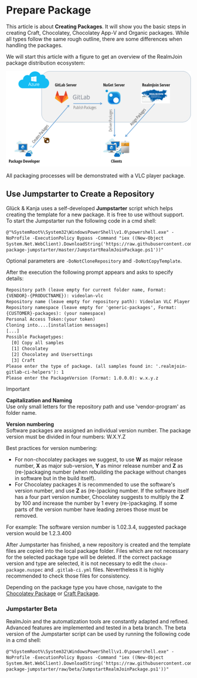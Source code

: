 
# Prepare Package

This article is about **Creating Packages**. It will show you the basic steps in creating Craft, Chocolatey, Chocolatey App-V and Organic packages. While all types follow the same rough outline, there are some differences when handling the packages.

We will start this article with a figure to get an overview of the RealmJoin package distribution ecosystem:

[![RJ ecosystem](./media/rj-ecosystem.png)](./media/rj-ecosystem.png)
  
All packaging processes will be demonstrated with a VLC player package.

## Use Jumpstarter to Create a Repository

Glück & Kanja uses a self-developed **Jumpstarter** script which helps creating the template for a new package. It is free to use without support. To start the Jumpstarter run the following code in a cmd shell:

```
@"%SystemRoot%\System32\WindowsPowerShell\v1.0\powershell.exe" -NoProfile -ExecutionPolicy Bypass -Command "iex ((New-Object System.Net.WebClient).DownloadString('https://raw.githubusercontent.com/realmjoin/realmjoin-package-jumpstarter/master/JumpstartRealmJoinPackage.ps1'))"
```

Optional parameters are ``-DoNotCloneRepository`` and ``-DoNotCopyTemplate``.

After the execution the following prompt appears and asks to specify details:

```
Repository path (leave empty for current folder name, Format: {VENDOR}-{PRODUCTNAME}): videolan-vlc
Repository name (leave empty for repository path): Videolan VLC Player
Repository namespace (leave empty for 'generic-packages', Format: {CUSTOMER}-packages): (your namespace)
Personal Access Token:(your token)
Cloning into....[installation messages]
[...]
Possible Packagetypes:
  [0] Copy all samples
  [1] Chocolatey
  [2] Chocolatey and Usersettings
  [3] Craft
Please enter the type of package. (all samples found in: '.realmjoin-gitlab-ci-helpers'): 1
Please enter the PackageVersion (Format: 1.0.0.0): w.x.y.z
```

> [!IMPORTANT]
> **Capitalization and Naming**  
> Use only small letters for the repository path and use 'vendor-program' as folder name.
>
> **Version numbering**  
> Software packages are assigned an individual version number. The package version must be divided in four numbers: W.X.Y.Z
>
> Best practices for version numbering:
>
> * For non-chocolatey packages we suggest, to use **W** as major release number, **X** as major sub-version, **Y** as minor release number and **Z** as (re-)packaging number (when rebuilding the package without changes in software but in the build itself).
> * For Chocolatey packages it is recommended to use the software's version number, and use **Z** as (re-)packing number. If the software itself has a four part version number, Chocolatey suggests to multiply the **Z** by 100 and increase the number by 1 every (re-)packaging. If some parts of the version number have leading zeroes those must be removed.
>
> For example: The software version number is 1.02.3.4, suggested package version would be 1.2.3.400

After Jumpstarter has finished, a new repository is created and the template files are copied into the local package folder. Files which are not necessary for the selected package type will be deleted. If the correct package version and type are selected, it is not necessary to edit the `choco-package.nuspec` and `.gitlab-ci.yml` files. Nevertheless it is highly recommended to check those files for consistency.

Depending on the package type you have chose, navigate to the [Chocolatey Package](create-choco-package.md) or [Craft Package](create-craft-package.md).

### Jumpstarter Beta

RealmJoin and the automatization tools are constantly adapted and refined. Advanced features are implemented and tested in a beta branch. The beta version of the Jumpstarter script can be used by running the following code in a cmd shell:

```
@"%SystemRoot%\System32\WindowsPowerShell\v1.0\powershell.exe" -NoProfile -ExecutionPolicy Bypass -Command "iex ((New-Object System.Net.WebClient).DownloadString('https://raw.githubusercontent.com/realmjoin/realmjoin-package-jumpstarter/raw/beta/JumpstartRealmJoinPackage.ps1'))"
```
